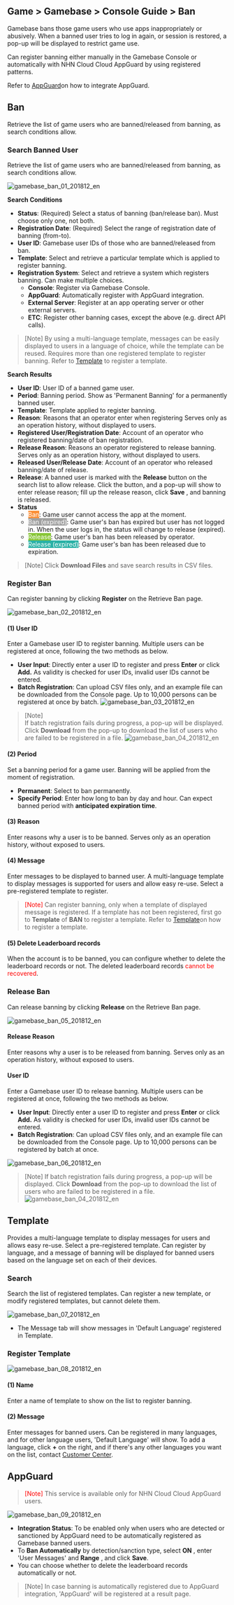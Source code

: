## Game > Gamebase > Console Guide > Ban

Gamebase bans those game users who use apps inappropriately or abusively.
When a banned user tries to log in again, or session is restored, a pop-up will be displayed to restrict game use.

Can register banning either manually in the Gamebase Console or automatically with NHN Cloud Cloud AppGuard by using registered patterns.

Refer to [AppGuard](./ban/#appguard)on how to integrate AppGuard.


## Ban

Retrieve the list of game users who are banned/released from banning, as search conditions allow.

### Search Banned User

Retrieve the list of game users who are banned/released from banning, as search conditions allow.

![gamebase_ban_01_201812_en](https://static.toastoven.net/prod_gamebase/gamebase_ban_01_201812_en.png)

**Search Conditions**

- **Status**: (Required) Select a status of banning (ban/release ban). Must choose only one, not both.
- **Registration Date**: (Required) Select the range of registration date of banning (from-to).
- **User ID**: Gamebase user IDs of those who are banned/released from ban.
- **Template**: Select and retrieve a particular template which is applied to register banning.
- **Registration System**: Select and retrieve a system which registers banning. Can make multiple choices.
  - **Console**: Register via Gamebase Console.
  - **AppGuard**: Automatically register with AppGuard integration.
  - **External Server**: Register at an app operating server or other external servers.
  - **ETC**: Register other banning cases, except the above (e.g. direct API calls).

> [Note]
> By using a multi-language template, messages can be easily displayed to users in a language of choice, while the template can be reused.
> Requires more than one registered template to register banning.
> Refer to [Template](./ban/#template) to register a template.

**Search Results**

- **User ID**: User ID of a banned game user.
- **Period**: Banning period. Show as 'Permanent Banning' for a permanently banned user.
- **Template**: Template applied to register banning.
- **Reason**: Reasons that an operator enter when registering Serves only as an operation history, without displayed to users.
- **Registered User/Registration Date**: Account of an operator who registered banning/date of ban registration.
- **Release Reason**: Reasons an operator registered to release banning. Serves only as an operation history, without displayed to users.
- **Released User/Release Date**: Account of an operator who released banning/date of release.
- **Release**: A banned user is marked with the **Release** button on the search list to allow release. Click the button, and a pop-up will show to enter release reason; fill up the release reason, click **Save** , and banning is released.
- **Status**
  - <font color="white" style="background-color:#FB8F37">Ban</font>: Game user cannot access the app at the moment.
  - <font color="white" style="background-color:#A1A1A1">Ban (expired)</font>: Game user's ban has expired but user has not logged in. When the user logs in, the status will change to release (expired).
  - <font color="white" style="background-color:#88C637">Release</font>: Game user's ban has been released by operator.
  - <font color="white" style="background-color:#2AB1A6">Release (expired)</font>: Game user's ban has been released due to expiration.


> [Note]
> Click **Download Files** and save search results in CSV files.



### Register Ban

Can register banning by clicking **Register** on the Retrieve Ban page.

![gamebase_ban_02_201812_en](https://static.toastoven.net/prod_gamebase/gamebase_ban_02_201812_en.png)

#### (1) User ID
Enter a Gamebase user ID to register banning. Multiple users can be registered at once, following the two methods as below.

- **User Input**: Directly enter a user ID to register and press **Enter** or click **Add.** As validity is checked for user IDs, invalid user IDs cannot be entered.
- **Batch Registration**: Can upload CSV files only, and an example file can be downloaded from the Console page. Up to 10,000 persons can be registered at once by batch.
  ![gamebase_ban_03_201812_en](https://static.toastoven.net/prod_gamebase/gamebase_ban_03_201812_en.png)

> [Note]</br>
> If batch registration fails during progress, a pop-up will be displayed. Click **Download** from the pop-up to download the list of users who are failed to be registered in a file.
> ![gamebase_ban_04_201812_en](https://static.toastoven.net/prod_gamebase/gamebase_ban_04_201812_en.png)

#### (2) Period
Set a banning period for a game user. Banning will be applied from the moment of registration.

- **Permanent**: Select to ban permanently.
- **Specify Period**: Enter how long to ban by day and hour. Can expect banned period with **anticipated expiration time**.

#### (3) Reason
Enter reasons why a user is to be banned.
Serves only as an operation history, without exposed to users.

#### (4) Message
Enter messages to be displayed to banned user.
A multi-language template to display messages is supported for users and allow easy re-use. Select a pre-registered template to register.

> <font color="red">[Note]</font>
> Can register banning, only when a template of displayed message is registered.
> If a template has not been registered, first go to **Template** of **BAN** to register a template.
> Refer to [Template](./ban/#template)on how to register a template.

#### (5) Delete Leaderboard records

When the account is to be banned, you can configure whether to delete the leaderboard records or not. The deleted leaderboard records <font color="red">cannot be recovered</font>.

### Release Ban

Can release banning by clicking **Release** on the Retrieve Ban page.

![gamebase_ban_05_201812_en](https://static.toastoven.net/prod_gamebase/gamebase_ban_05_201812_en.png)

#### Release Reason
Enter reasons why a user is to be released from banning.
Serves only as an operation history, without exposed to users.

#### User ID
Enter a Gamebase user ID to release banning. Multiple users can be registered at once, following the two methods as below.

- **User Input**: Directly enter a user ID to register and press **Enter** or click **Add.** As validity is checked for user IDs, invalid user IDs cannot be entered.
- **Batch Registration**: Can upload CSV files only, and an example file can be downloaded from the Console page. Up to 10,000 persons can be registered by batch at once.

![gamebase_ban_06_201812_en](https://static.toastoven.net/prod_gamebase/gamebase_ban_06_201812_en.png)


> [Note]
> If batch registration fails during progress, a pop-up will be displayed. Click **Download** from the pop-up to download the list of users who are failed to be registered in a file.
> ![gamebase_ban_04_201812_en](https://static.toastoven.net/prod_gamebase/gamebase_ban_04_201812_en.png)

## Template
Provides a multi-language template to display messages for users and allows easy re-use.
Select a pre-registered template. Can register by language, and a message of banning will be displayed for banned users based on the language set on each of their devices.

### Search

Search the list of registered templates.
Can register a new template, or modify registered templates, but cannot delete them.

![gamebase_ban_07_201812_en](https://static.toastoven.net/prod_gamebase/gamebase_ban_07_201812_en.png)

- The Message tab will show messages in 'Default Language' registered in Template.

### Register Template
![gamebase_ban_08_201812_en](https://static.toastoven.net/prod_gamebase/gamebase_ban_08_201812_en.png)

#### (1) Name
Enter a name of template to show on the list to register banning.

#### (2) Message
Enter messages for banned users.
Can be registered in many languages, and for other language users, 'Default Language' will show. To add a language, click **+** on the right, and if there's any other languages you want on the list, contact [Customer Center](https://toast.com/support/inquiry).

## AppGuard

> <font color="red">[Note]</font>
> This service is available only for NHN Cloud Cloud AppGuard users.

![gamebase_ban_09_201812_en](https://static.toastoven.net/prod_gamebase/gamebase_ban_09_201812_en.png)

- **Integration Status**: To be enabled only when users who are detected or sanctioned by AppGuard need to be automatically registered as Gamebase banned users.
- To **Ban Automatically** by detection/sanction type, select **ON** , enter 'User Messages' and **Range** , and click **Save**.
- You can choose whether to delete the leaderboard records automatically or not.

> [Note]
> In case banning is automatically registered due to AppGuard integration, 'AppGuard' will be registered at a result page.

